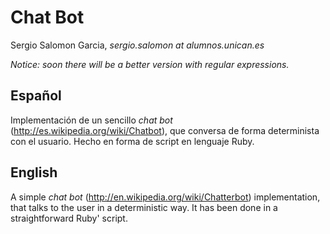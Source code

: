 Chat Bot
=================

Sergio Salomon Garcia, *sergio.salomon at alumnos.unican.es*


*Notice: soon there will be a better version with regular expressions.*


Español
-----------

Implementación de un sencillo *chat bot* (http://es.wikipedia.org/wiki/Chatbot), que conversa 
de forma determinista con el usuario. Hecho en forma de script en lenguaje Ruby.



English
----------

A simple *chat bot* (http://en.wikipedia.org/wiki/Chatterbot) implementation, that talks to 
the user in a deterministic way. It has been done in a straightforward Ruby' script.

